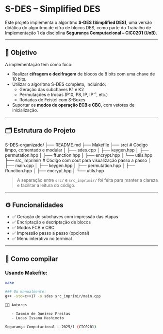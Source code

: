 # S-DES – Simplified DES

Este projeto implementa o algoritmo **S-DES (Simplified DES)**, uma versão didática do algoritmo de cifra de blocos DES, como parte do Trabalho de Implementação 1 da disciplina **Segurança Computacional – CIC0201 (UnB)**.

---

## 🎯 Objetivo

A implementação tem como foco:

- Realizar **cifragem e decifragem** de blocos de 8 bits com uma chave de 10 bits.
- Utilizar o algoritmo S-DES completo, incluindo:
  - Geração das subchaves K1 e K2
  - Permutações e trocas (P10, P8, IP, IP⁻¹, etc.)
  - Rodadas de Feistel com S-Boxes
- Suportar os **modos de operação ECB e CBC**, com vetores de inicialização.

---

## 🗂️ Estrutura do Projeto

S-DES-organizado/
├── README.md
├── Makefile
├── src/ # Código limpo, comentado e modular
│ ├── sdes.cpp
│ ├── keygen.hpp
│ ├── permutation.hpp
│ ├── ffunction.hpp
│ ├── encrypt.hpp
│ └── utils.hpp
├── src_imprimir/ # Código com cout para visualização passo a passo
│ ├── main.cpp
│ ├── keygen.hpp
│ ├── permutation.hpp
│ ├── ffunction.hpp
│ ├── encrypt.hpp
│ └── utils.hpp


> A separação entre `src/` e `src_imprimir/` foi feita para manter a clareza e facilitar a leitura do código.

---

## ⚙️ Funcionalidades

- ✅ Geração de subchaves com impressão das etapas
- ✅ Encriptação e decriptação de blocos
- ✅ Modos ECB e CBC
- ✅ Impressão passo a passo (opcional)
- ✅ Menu interativo no terminal

---

## 🧪 Como compilar

### Usando Makefile:
```bash
make

### Ou manualmente:
g++ -std=c++17 -o sdes src_imprimir/main.cpp

👨‍💻 Autores

   - Iasmim de Queiroz Freitas
   - Lucas Issamu Hashimoto

Segurança Computacional – 2025/1 (CIC0201)